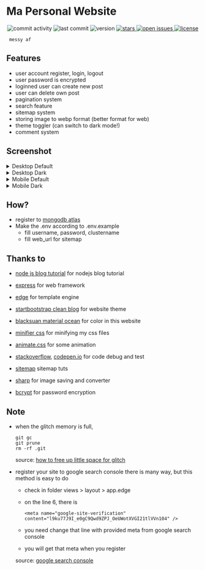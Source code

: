 # Ma Personal Website

<p style="text-align: center;">
  <img alt="commit activity" src="https://img.shields.io/github/commit-activity/m/EriecTanijaya/personal-website?style=for-the-badge" />
  <img alt="last commit" src="https://img.shields.io/github/last-commit/EriecTanijaya/personal-website.svg?style=for-the-badge" />
  <img alt="version" src="https://img.shields.io/badge/dynamic/json?color=blue&label=version&style=for-the-badge&query=version&url=https%3A%2F%2Fraw.githubusercontent.com%2FEriecTanijaya%2Fpersonal-website%2Fmaster%2Fpackage.json" />
  
  <a href="https://github.com/EriecTanijaya/personal-website/stargazers" title="stars">
    <img alt="stars" src="https://img.shields.io/github/stars/EriecTanijaya/personal-website?style=for-the-badge" />
  </a>
  
  <a href="https://github.com/EriecTanijaya/personal-website/issues" title="issues">
    <img alt="open issues" src="https://img.shields.io/github/issues/EriecTanijaya/personal-website?style=for-the-badge" />
  </a>
  
  <a href="  https://github.com/EriecTanijaya/personal-website/blob/glitch/LICENSE" title="license">
    <img alt="license" src="https://img.shields.io/github/license/EriecTanijaya/personal-website?style=for-the-badge" />
  </a>
</p>

     messy af

## Features
- user account register, login, logout
- user password is encrypted
- loginned user can create new post
- user can delete own post
- pagination system
- search feature
- sitemap system
- storing image to webp format (better format for web)
- theme toggler (can switch to dark mode!)
- comment system

## Screenshot

[desktop-default]: https://cdn.glitch.com/f6f41a3d-4a40-45ac-86a0-52ef0a496c26%2Fdesktop-default.png?v=1574323753674 "desktop default"
[desktop-dark]: https://cdn.glitch.com/f6f41a3d-4a40-45ac-86a0-52ef0a496c26%2Fdesktop-dark.png?v=1574323786032 "desktop dark"
[mobile-default]: https://cdn.glitch.com/f6f41a3d-4a40-45ac-86a0-52ef0a496c26%2Fmobile-default.png?v=1574323937908 "mobile default"
[mobile-dark]: https://cdn.glitch.com/f6f41a3d-4a40-45ac-86a0-52ef0a496c26%2Fmobile-dark.png?v=1574323994015 "mobile dark"

<details>
  <summary>Desktop Default</summary>
  
  ![desktop default][desktop-default]
</details>

<details>
  <summary>Desktop Dark</summary>
  
  ![desktop dark][desktop-dark]
</details>

<details>
  <summary>Mobile Default</summary>
  
  ![mobile default][mobile-default]
</details>

<details>
  <summary>Mobile Dark</summary>
  
  ![mobile dark][mobile-dark]
</details>

## How?
- register to [mongodb atlas](https://www.mongodb.com/cloud/atlas)
- Make the .env according to .env.example
  - fill username, password, clustername
  - fill web_url for sitemap
  

## Thanks to

- [node js blog tutorial](https://vegibit.com/node-js-blog-tutorial/) for nodejs blog tutorial

- [express](https://github.com/expressjs/express) for web framework

- [edge](https://github.com/edge-js/edge) for template engine

- [startbootstrap clean blog](https://github.com/BlackrockDigital/startbootstrap-clean-blog) for website theme

- [blacksuan material ocean](https://blacksuan19.me/material-ocean) for color in this website

- [minifier css](https://cssminifier.com/) for minifying my css files

- [animate.css](https://github.com/daneden/animate.css) for some animation

- [stackoverflow](https://stackoverflow.com/), [codepen.io](https://codepen.io/) for code debug and test

- [sitemap](https://www.lazee.xyz/blog/express-sitemap-case-study/) sitemap tuts

- [sharp](https://github.com/lovell/sharp) for image saving and converter

- [bcrypt](https://github.com/dcodeIO/bcrypt.js) for password encryption


## Note

- when the glitch memory is full,

      git gc
      git prune
      rm -rf .git

  source: [how to free up little space for glitch](https://support.glitch.com/t/running-out-of-disk-space/3009)
  
- register your site to google search console
  there is many way, but this method is easy to do

    - check in folder views > layout > app.edge
    - on the line 6, there is
  
          <meta name="google-site-verification" content="l9ku77J9I_e0gC9Qwd9ZPJ_OeUWotXVGI21tlVVn104" />
          
    - you need change that line with provided meta from google search console
    - you will get that meta when you register

  source: [google search console](https://search.google.com/search-console)


